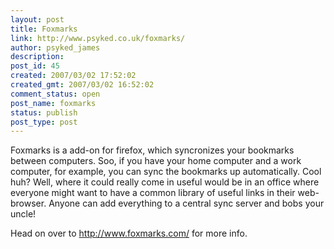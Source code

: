 ```yaml
---
layout: post
title: Foxmarks
link: http://www.psyked.co.uk/foxmarks/
author: psyked_james
description: 
post_id: 45
created: 2007/03/02 17:52:02
created_gmt: 2007/03/02 16:52:02
comment_status: open
post_name: foxmarks
status: publish
post_type: post
---
```


Foxmarks is a add-on for firefox, which syncronizes your bookmarks between computers. Soo, if you have your home 
computer and a work computer, for example, you can sync the bookmarks up automatically. Cool huh? Well, where it could 
really come in useful would be in an office where everyone might want to have a common library of useful links in their 
web-browser. Anyone can add everything to a central sync server and bobs your uncle! 

Head on over to <http://www.foxmarks.com/> for more info.